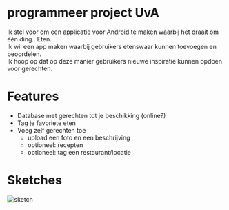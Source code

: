 # programmeer project UvA

Ik stel voor om een applicatie voor Android te maken waarbij het draait om één ding.. Eten. <br />
Ik wil een app maken waarbij gebruikers etenswaar kunnen toevoegen en beoordelen. <br />
Ik hoop op dat op deze manier gebruikers nieuwe inspiratie kunnen opdoen voor gerechten.

# Features

- Database met gerechten tot je beschikking (online?)
- Tag je favoriete eten
- Voeg zelf gerechten toe
  - upload een foto en een beschrijving
  - optioneel: recepten
  - optioneel: tag een restaurant/locatie
 
# Sketches
![sketch](doc/sketch.png)
